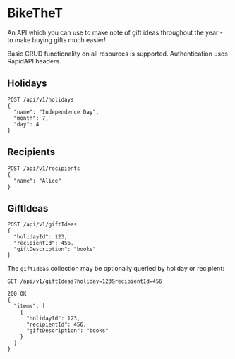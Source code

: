 # BikeTheT

An API which you can use to make note of gift ideas throughout the year - to make buying gifts much easier!

Basic CRUD functionality on all resources is supported. Authentication uses RapidAPI headers.

## Holidays

```
POST /api/v1/holidays
{
  "name": "Independence Day",
  "month": 7,
  "day": 4
}
```

## Recipients

```
POST /api/v1/recipients
{
  "name": "Alice"
}
```

## GiftIdeas

```
POST /api/v1/giftIdeas
{
  "holidayId": 123,
  "recipientId": 456,
  "giftDescription": "books"
}
```

The `giftIdeas` collection may be optionally queried by holiday or recipient:

```
GET /api/v1/giftIdeas?holiday=123&recipientId=456

200 OK
{
  "items": [
    {
      "holidayId": 123,
      "recipientId": 456,
      "giftDescription": "books"
    }  
  ]
}
```
